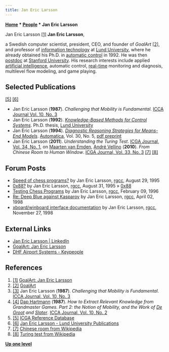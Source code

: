 ```yaml
---
title: Jan Eric Larsson
---
```

**[Home](Home "Home") \* [People](People "People") \* Jan Eric Larsson**



 [](http://www.goalart.com/aboutgoalart/janericlarsson.asp) Jan Eric Larsson <a id="cite-note-1" href="#cite-ref-1">[1]</a> 
**Jan Eric Larsson**,  

a Swedish computer scientist, president, CEO, and founder of *GoalArt* <a id="cite-note-2" href="#cite-ref-2">[2]</a>, and professor of [information technology](https://en.wikipedia.org/wiki/Information_technology) at [Lund University](https://en.wikipedia.org/wiki/Lund_University), where he already obtained his Ph.D. in [automatic control](https://en.wikipedia.org/wiki/Automatic_control) in 1992. He was then [postdoc](https://en.wikipedia.org/wiki/Postdoctoral_research) at [Stanford University](Stanford_University "Stanford University"). His research interests include applied [artificial intelligence](Artificial_Intelligence "Artificial Intelligence"), automatic control, [real-time](https://en.wikipedia.org/wiki/Real-time_computing) monitoring and diagnosis, multilevel flow modeling, and game playing. 



## Selected Publications


<a id="cite-note-5" href="#cite-ref-5">[5]</a> <a id="cite-note-6" href="#cite-ref-6">[6]</a>



* Jan Eric Larsson (**1987**). *Challenging that Mobility is Fundamental*. [ICCA Journal Vol. 10, No. 3](ICGA_Journal#10_3 "ICGA Journal")
* Jan Eric Larsson (**1992**). *[Knowledge-Based Methods for Control Systems](https://lup.lub.lu.se/search/publication/97d527c9-e7a2-4408-8fb5-0b63a5991871)*. Ph.D. thesis, [Lund University](https://en.wikipedia.org/wiki/Lund_University)
* Jan Eric Larsson (**1994**). *[Diagnostic Reasoning Strategies for Means-End Models](https://dl.acm.org/citation.cfm?id=179767)*. [Automatica](https://nl.wikipedia.org/wiki/Automatica), Vol. 30, No. 5, [pdf preprint](http://www.goalart.com/publications/1994-Automatica-JE.pdf)
* Jan Eric Larsson (**2011**). *Understanding the Turing Test*. [ICGA Journal, Vol. 34, No. 1](ICGA_Journal#34_1 "ICGA Journal"), on [Maarten van Emden](Maarten_van_Emden "Maarten van Emden"), [André Vellino](index.php?title=Andr%C3%A9_Vellino&action=edit&redlink=1 "André Vellino (page does not exist)") (**2010**). *From Chinese Room to Human Window*. [ICGA Journal, Vol. 33, No. 3](ICGA_Journal#33_3 "ICGA Journal") <a id="cite-note-7" href="#cite-ref-7">[7]</a> <a id="cite-note-8" href="#cite-ref-8">[8]</a>


## Forum Posts


* [Speed of chess programs?](https://groups.google.com/d/msg/rec.games.chess.computer/M3z_ygsx9W4/_5zcI78-szkJ) by Jan Eric Larsson, [rgcc](Computer_Chess_Forums "Computer Chess Forums"), August 29, 1995
* [0x88?](https://groups.google.com/d/msg/rec.games.chess.computer/b-LPW2cvbSU/X7c__HhVXh8J) by Jan Eric Larsson, [rgcc](Computer_Chess_Forums "Computer Chess Forums"), August 31, 1995 » [0x88](0x88 "0x88")
* [Testing Chess Programs](https://groups.google.com/d/msg/rec.games.chess.computer/KqoFQQXxRF4/IGZXBGT8S_4J) by Jan Eric Larsson, [rgcc](Computer_Chess_Forums "Computer Chess Forums"), February 09, 1996
* [Re: Deep Blue against Kasparov](https://groups.google.com/d/msg/rec.games.chess.computer/4fk13QkqIoQ/jqiTuXogL-0J) by Jan Eric Larsson, [rgcc](Computer_Chess_Forums "Computer Chess Forums"), April 02, 1998
* [xboard/winboard interface documentation](https://groups.google.com/d/msg/rec.games.chess.computer/su1X8FrRMPA/dMUBRY-RT4AJ) by Jan Eric Larsson, [rgcc](Computer_Chess_Forums "Computer Chess Forums"), November 27, 1998


## External Links


* [Jan Eric Larsson | LinkedIn](https://www.linkedin.com/in/jan-eric-larsson-4b561b5a/)
* [GoalArt: Jan Eric Larsson](http://www.goalart.com/aboutgoalart/janericlarsson.asp)
* [DHF Airport Systems - Keypeople](http://www.dhf.se/keypeople.html)


## References


1. <a id="cite-ref-1" href="#cite-note-1">[1]</a> [GoalArt: Jan Eric Larsson](http://www.goalart.com/aboutgoalart/janericlarsson.asp)
2. <a id="cite-ref-2" href="#cite-note-2">[2]</a> [GoalArt](http://www.goalart.com/)
3. <a id="cite-ref-3" href="#cite-note-3">[3]</a> Jan Eric Larsson (**1987**). *Challenging that Mobility is Fundamental*. [ICCA Journal, Vol. 10, No. 3](ICGA_Journal#10_3 "ICGA Journal")
4. <a id="cite-ref-4" href="#cite-note-4">[4]</a> [Dap Hartmann](Dap_Hartmann "Dap Hartmann") (**1987**). *How to Extract Relevant Knowledge from Grandmaster Games. Part 2: the Notion of Mobility, and the Work of [De Groot](Adriaan_de_Groot "Adriaan de Groot") and [Slater](Eliot_Slater "Eliot Slater")*. [ICCA Journal, Vol. 10, No. 2](ICGA_Journal#10_2 "ICGA Journal")
5. <a id="cite-ref-5" href="#cite-note-5">[5]</a> [ICGA Reference Database](ICGA_Journal#RefDB "ICGA Journal")
6. <a id="cite-ref-6" href="#cite-note-6">[6]</a> [Jan Eric Larsson - Lund University Publications](https://lup.lub.lu.se/search/person/it-jla)
7. <a id="cite-ref-7" href="#cite-note-7">[7]</a> [Chinese room from Wikipedia](https://en.wikipedia.org/wiki/Chinese_room)
8. <a id="cite-ref-8" href="#cite-note-8">[8]</a> [Turing test from Wikipedia](https://en.wikipedia.org/wiki/Turing_test)

**[Up one level](People "People")**







 
